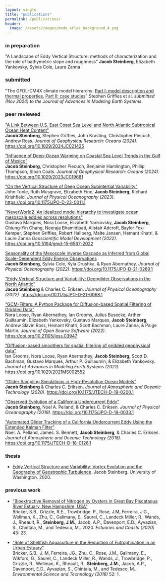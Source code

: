```yaml
---
layout: single
title: "publications"
permalink: /publications/
header:
  image: /assets/images/mode_atlas_background_4.png
---
```


### in preparation
"A Landscape of Eddy Vertical Structure: methods of characterization and the role of bathymetric slope and roughness" **Jacob Steinberg**, Elizabeth Yankovsky, Sylvia Cole, Laure Zanna

### submitted 
"The GFDL-CM4X climate model hierarchy: [Part I: model description and thermal properties](https://essopenarchive.org/users/538225/articles/1244737-the-gfdl-cm4x-climate-model-hierarchy-part-i-model-description-and-thermal-properties), [Part II: case studies](https://essopenarchive.org/users/538225/articles/1244739-the-gfdl-cm4x-climate-model-hierarchy-part-ii-case-studies)" Stephen Griffies et al. *submitted (Nov 2024) to the Journal of Advances in Modeling Earth Systems*.

### peer reviewed 
["A Link Between U.S. East Coast Sea Level and North Atlantic Subtropical Ocean Heat Content"](https://essopenarchive.org/users/794306/articles/1109063-a-link-between-u-s-east-coast-sea-level-and-north-atlantic-subtropical-ocean-heat-content)  <br />
**Jacob Steinberg**, Stephen Griffies, John Krasting, Christopher Piecuch, Andrew Ross. *Journal of Geophysical Research: Oceans (2024)*. https://doi.org/10.1029/2024JC021425 

["Influence of Deep-Ocean Warming on Coastal Sea Level Trends in the Gulf of Mexico"](https://doi.org/10.1029/2023JC019681)  <br />
**Jacob Steinberg**, Christopher Piecuch, Benjamin Hamlington, Phillip Thompson, Sloan Coats. *Journal of Geophysical Research: Oceans (2024)*. https://doi.org/10.1029/2023JC019681

["On the Vertical Structure of Deep Ocean Subintertial Variability"](https://doi.org/10.1175/JPO-D-23-0011.1)  <br />
John Toole, Ruth Musgrave, Elizabeth Fine, **Jacob Steinberg**, Richard Krishfield. *Journal of Physical Oceanography (2023)*. https://doi.org/10.1175/JPO-D-23-0011.1

["NeverWorld2: An idealized model hierarchy to investigate ocean mesoscale eddies across resolutions"](https://doi.org/10.5194/gmd-15-6567-2022)  <br />
Gustavo Marques, Nora Loose, Elizabeth Yankovsky, **Jacob Steinberg**, Chiung-Yin Chang, Neeraja Bhamidipati, Alistair Adcroft, Baylor Fox-Kemper, Stephen Griffies, Robert Hallberg, Malte Jansen, Hemant Khatri, & Laure Zanna *Geoscientific Model Development (2022)*. https://doi.org/10.5194/gmd-15-6567-2022 

[Seasonality of the Mesoscale Inverse Cascade as Inferred from Global Scale-Dependent Eddy Energy Observations](https://doi.org/10.1175/JPO-D-21-0269.1)  <br />
**Jacob Steinberg**, Sylvia Cole, Kyla Drushka, & Ryan Abernathey. *Journal of Physical Oceanography (2022)*. https://doi.org/10.1175/JPO-D-21-0269.1

["Eddy Vertical Structure and Variability: Deepglider Observations in the North Atlantic"](https://doi.org/10.1175/JPO-D-21-0068.1)  <br />
**Jacob Steinberg** & Charles C. Eriksen. *Journal of Physical Oceanography (2022)*. https://doi.org/10.1175/JPO-D-21-0068.1 

["GCM-Filters: A Python Package for Diffusion-based Spatial Filtering of Gridded Data"](https://doi.org/10.21105/joss.03947)  <br />
Nora Loose, Ryan Abernathey, Ian Grooms, Julius Busecke, Arther Guillaumin, Elizabeth Yankovsky, Gustavo Marques, **Jacob Steinberg**, Andrew Slavin Ross, Hemant Khatri, Scott Bachman, Laure Zanna, & Paige Martin. *Journal of Open Source Software (2022)*. https://doi.org/10.21105/joss.03947

["Diffusion-based smoothers for spatial filtering of gridded geophysical data"](https://doi.org/10.1029/2021MS002552)  <br />
Ian Grooms, Nora Loose, Ryan Abernathey, **Jacob Steinberg**, Scott D. Bachman, Gustavo Marques, Arthur P. Guillaumin, & Elizabeth Yankovsky.  
*Journal of Advances in Modeling Earth Systems (2021)*. https://doi.org/10.1029/2021MS002552

["Glider Sampling Simulations in High-Resolution Ocean Models"](https://doi.org/10.1175/JTECH-D-19-0200.1)  <br />
**Jacob Steinberg** & Charles C. Eriksen. *Journal of Atmospheric and Oceanic Technology (2020)*. https://doi.org/10.1175/JTECH-D-19-0200.1

["Observed Evolution of a California Undercurrent Eddy"](https://doi.org/10.1175/JPO-D-18-0033.1)  <br />
**Jacob Steinberg**, Noel A. Pelland, & Charles C. Eriksen. *Journal of Physical Oceanography (2019)*. https://doi.org/10.1175/JPO-D-18-0033.1

["Automated Glider Tracking of a California Undercurrent Eddy Using the Extended Kalman Filter"](https://doi.org/10.1175/JTECH-D-18-0126.1)  <br />
Noel. A. Pelland, James. S. Bennett, **Jacob Steinberg**, & Charles C. Eriksen. *Journal of Atmospheric and Oceanic Technology (2018)*. https://doi.org/10.1175/JTECH-D-18-0126.1

### thesis 
- [Eddy Vertical Structure and Variability: Vortex Evolution and the Geography of Geostrophic Turbulence](https://search.proquest.com/openview/60e28d852cdea92c54abfb9155a59ee5/1?pq-origsite=gscholar&cbl=18750&diss=y). Jacob Steinberg. University of Washington. 2020.

### previous work
- ["Bioextractive Removal of Nitrogen by Oysters in Great Bay Piscataqua River Estuary, New Hampshire, USA"](https://doi.org/10.1007/s12237-019-00661-8) <br />
Bricker, S.B., Grizzle, R.E., Trowbridge, P., Rose, J.M, Ferreira, J.G., Wellman, K., Zhu, C., Galimany, E., Saurel, C., Landeck Miller, R., Wands, J., Rheault, R., **Steinberg, J.M.**, Jacob, A.P., Davenport, E.D., Ayvazian, S., Chintala, M., and Tedesco, M.. 2020. *Estuaries and Coasts (2020)* 43: 23.
  
- ["Role of Shellfish Aquaculture in the Reduction of Eutrophication in an Urban Estuary"](https://doi.org/10.1021/acs.est.7b03970) <br /> 
Bricker, S.B., J. M, Ferreira, JG., Zhu, C., Rose, J.M., Galimany, E., Wikfors, G., Saurel, C., Landeck Miller, R., Wands, J., Trowbridge, P., Grizzle, R., Wellman, K., Rheault, R., **Steinberg, J.M.**, Jacob, A.P., Davenport, E.D., Ayvazian, S., Chintala, M., and Tedesco, M.. *Environmental Science and Technology (2018)* 52: 1.

[1]: /assets/documents/pelland_et_al_2018.pdf
[2]: /assets/documents/steinberg_et_al_2019.pdf
[3]: /assets/documents/steinberg_and_eriksen_2020.pdf
[4]: /assets/documents/grooms_et_al_2021.pdf
